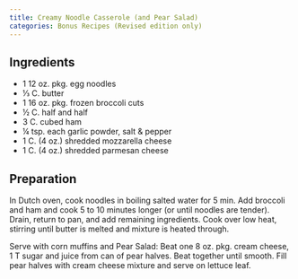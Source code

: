 ```yaml
---
title: Creamy Noodle Casserole (and Pear Salad)
categories: Bonus Recipes (Revised edition only)
---
```


## Ingredients

- 1 12 oz. pkg. egg noodles
- ⅓ C. butter
- 1 16 oz. pkg. frozen broccoli cuts
- ½ C. half and half
- 3 C. cubed ham
- ¼ tsp. each garlic powder, salt & pepper
- 1 C. (4 oz.) shredded mozzarella cheese
- 1 C. (4 oz.) shredded parmesan cheese

## Preparation

In Dutch oven, cook noodles in boiling salted water for 5 min.  Add broccoli and ham and cook 5 to 10 minutes longer (or until noodles are tender).  Drain, return to pan, and add remaining ingredients.  Cook over low heat, stirring until butter is melted and mixture is heated through.

Serve with corn muffins and Pear Salad:  Beat one 8 oz. pkg. cream cheese, 1 T sugar and juice from can of pear halves.  Beat together until smooth.  Fill pear halves with cream cheese mixture and serve on lettuce leaf.

